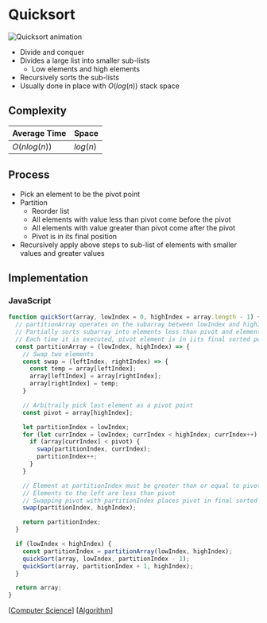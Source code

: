 # Quicksort

![Quicksort animation](/assets/second-brain/2020-10-22-09-39.gif)

- Divide and conquer
- Divides a large list into smaller sub-lists
  - Low elements and high elements
- Recursively sorts the sub-lists
- Usually done in place with $O(log(n))$ stack space

## Complexity

| Average Time  | Space    |
| ------------- | -------- |
| $O(n log(n))$ | $log(n)$ |

## Process

- Pick an element to be the pivot point
- Partition
  - Reorder list
  - All elements with value less than pivot come before the pivot
  - All elements with value greater than pivot come after the pivot
  - Pivot is in its final position
- Recursively apply above steps to sub-list of elements with smaller values and greater values

## Implementation

### JavaScript

```javascript
function quickSort(array, lowIndex = 0, highIndex = array.length - 1) {
  // partitionArray operates on the subarray between lowIndex and highIndex (inclusive)
  // Partially sorts subarray into elements less than pivot and elements greater than or equal to pivot
  // Each time it is executed, pivot element is in iits final sorted position
  const partitionArray = (lowIndex, highIndex) => {
    // Swap two elements
    const swap = (leftIndex, rightIndex) => {
      const temp = array[leftIndex];
      array[leftIndex] = array[rightIndex];
      array[rightIndex] = temp;
    }

    // Arbitraily pick last element as a pivot point
    const pivot = array[highIndex];

    let partitionIndex = lowIndex;
    for (let currIndex = lowIndex; currIndex < highIndex; currIndex++) {
      if (array[currIndex] < pivot) {
        swap(partitionIndex, currIndex);
        partitionIndex++;
      }
    }

    // Element at partitionIndex must be greater than or equal to pivot
    // Elements to the left are less than pivot
    // Swapping pivot with partitionIndex places pivot in final sorted position
    swap(partitionIndex, highIndex);

    return partitionIndex;
  }

  if (lowIndex < highIndex) {
    const partitionIndex = partitionArray(lowIndex, highIndex);
    quickSort(array, lowIndex, partitionIndex - 1);
    quickSort(array, partitionIndex + 1, highIndex);
  }

  return array;
}
```

[[Computer Science]] [[Algorithm]]

[//begin]: # "Autogenerated link references for markdown compatibility"
[Computer Science]: computer-science "Computer Science"
[Algorithm]: algorithm "Algorithm"
[//end]: # "Autogenerated link references"
